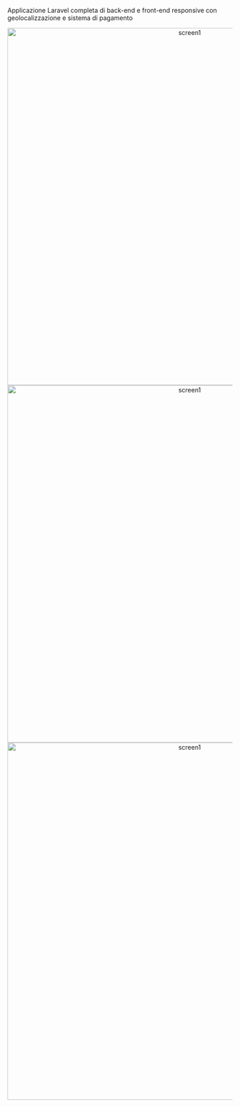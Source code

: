 Applicazione Laravel completa di back-end e front-end responsive con geolocalizzazione e sistema di pagamento
<p align=center>
    <img src="https://imgur.com/jg3W2iF.png" alt="screen1" width="800">
    <img src="https://imgur.com/4uCJRSm.png" alt="screen1" width="800">
    <img src="https://imgur.com/c8rkWET.png" alt="screen1" width="800">
</p>

